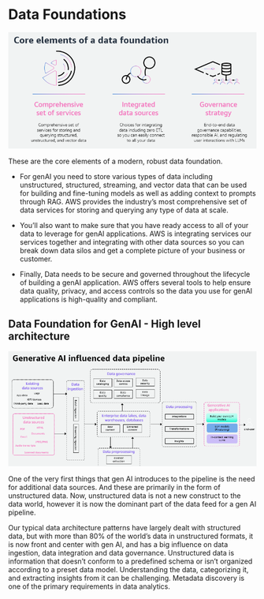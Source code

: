 # Data Foundations
![Alt](/assets/images/streamprocess/df2.png "core components")

These are the core elements of a modern, robust data foundation.

- For genAI you need to store various types of data including unstructured, structured, streaming, and vector data that can be used for building and fine-tuning models as well as adding context to prompts through RAG. AWS provides the industry’s most comprehensive set of data services for storing and querying any type of data at scale.

- You’ll also want to make sure that you have ready access to all of your data to leverage for genAI applications. AWS is integrating services our services together and integrating with other data sources so you can break down data silos and get a complete picture of your business or customer. 
 
- Finally, Data needs to be secure and governed throughout the lifecycle of building a genAI application. AWS offers several tools to help ensure data quality, privacy, and access controls so the data you use for genAI applications is high-quality and compliant.



## Data Foundation for GenAI - High level architecture

![Alt](/assets/images/streamprocess/df1.png "Data Foundation Architecture")


One of the very first things that gen AI introduces to the pipeline is the need for additional data sources. And these are primarily in the form of unstructured data. Now, unstructured data is not a new construct to the data world, however it is now the dominant part of the data feed for a gen AI pipeline. 

Our typical data architecture patterns have largely dealt with structured data, but with more than 80% of the world’s data in unstructured formats, it is now front and center with gen AI, and has a big influence on data ingestion, data integration and data governance. 
Unstructured data is information that doesn’t conform to a predefined schema or isn’t organized according to a preset data model. Understanding the data, categorizing it, and extracting insights from it can be challenging. Metadata discovery is one of the primary requirements in data analytics.

